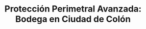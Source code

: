 ---
title: "Protección Perimetral Avanzada: Bodega en Ciudad de Colón"
description: "En una bodega de almacenamiento de alto valor estratégico ubicada en Ciudad de Colón, se diseñó e instaló una solución avanzada de seguridad perimetral y monitoreo remoto, orientada a la prevención proactiva de intrusiones."
img: industrial.jpg
slug: proyecto-3-bodega-colon
implementation_model: "Solución Integral"
client: "Bodega en Ciudad de Colón"
status: "Completado"
scope:
  - title: "Sistema de Detección de Intrusión"
    description: "Detección en puertas y ventanas con sensores especializados, zonas independientes para localización precisa y reportes en tiempo real con alertas instantáneas."
    icon: "mdi:door-closed"
  - title: "Sensores Infrarrojos de Largo Alcance"
    description: "Tecnología Optex de grado profesional, instalación perimetral para detección anticipada y detección temprana de movimientos sospechosos."
    icon: "mdi:eye"
  - title: "Cámaras Inteligentes AcuSense"
    description: "Inteligencia artificial integrada, diferenciación automática entre personas, animales y vehículos, y reducción de falsas alarmas al mínimo."
    icon: "mdi:cctv"
  - title: "Gestión Remota en la Nube"
    description: "Monitoreo a distancia 24/7, control total incluso desde fuera del país y plataforma centralizada de gestión."
    icon: "mdi:cloud"
  - title: "Sistema de Disuasión Automática"
    description: "Luces disuasivas activadas por movimiento, alertas sonoras automáticas y respuesta inmediata ante intrusiones."
    icon: "mdi:bell-alert"
results:
  - title: "Detección Anticipada"
    description: "Identificación de intrusos antes de la materialización, tiempo de respuesta optimizado e intervención preventiva efectiva."
    icon: "mdi:shield-check"
  - title: "Precisión Tecnológica"
    description: "Reducción drástica de falsas alarmas, identificación precisa de amenazas reales y optimización de recursos de seguridad."
    icon: "mdi:target"
  - title: "Seguridad física incrementada"
    description: "Protección de activos almacenados y prevención de vandalismo y robos."
    icon: "mdi:lock"
  - title: "Reducción de costos"
    description: "Minimización de pérdidas y ROI positivo."
    icon: "mdi:currency-usd"
final_impact: "La solución instalada transformó la seguridad de la bodega, permitiendo detectar y disuadir intrusiones antes de que se materialicen, aumentando la seguridad física de los activos almacenados y reduciendo significativamente los costos por pérdida o vandalismo."
---